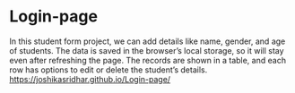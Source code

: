 # Login-page
In this student form project, we can add details like name, gender, and age of students. The data is saved in the browser’s local storage, so it will stay even after refreshing the page. The records are shown in a table, and each row has options to edit or delete the student’s details.
 https://joshikasridhar.github.io/Login-page/
